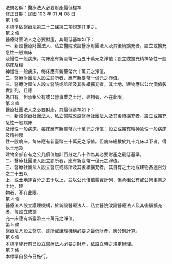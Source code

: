 法規名稱：醫療法人必要財產最低標準  
修正日期：民國 103 年 01 月 08 日  
第 1 條  
本標準依醫療法第三十二條第二項規定訂定之。  
第 2 條  
醫療財團法人之必要財產，其最低基準如下：  
一、新設醫療財團法人、私立醫院改設醫療財團法人及其後續擴充者，設立或擴充急性一般病床  
及慢性一般病床，每床應有新臺幣一百五十萬元之淨值；設立或擴充精神急性一般病床及精  
神慢性一般病床，每床應有新臺幣六十萬元之淨值。  
二、醫療財團法人設立診所者，應有新臺幣一億元之淨值。  
三、醫療財團法人設立醫院或診所及其後續擴充者，其土地、建物應以公允價值覈實計列，且應  
為自有。但承租公有或公營事業之土地、建物者，不在此限。  
第 3 條  
醫療社團法人之必要財產，其最低基準如下：  
一、新設醫療社團法人、私立醫院改設醫療社團法人及其後續擴充者，設立或擴充急性一般病床  
及慢性一般病床，每床應有新臺幣六十萬元之淨值；設立或擴充精神急性一般病床及精神慢  
性一般病床，每床應有新臺幣三十萬元之淨值。但病床總數於九十九床以下者，得以土地及  
建物全部自有之公允價值加計百分之八十作為其必要財產之最低基準。  
二、醫療社團法人設立診所者，應有新臺幣一億元之淨值。  
三、醫療社團法人設立醫院或診所及其後續擴充者，其自有之土地或建物各達百分之二十五以  
上，或土地達百分之五十以上，並以公允價值覈實計列，但承租公有或公營事業之土地、建  
物者，不在此限。  
第 4 條  
醫療法人設立護理機構，於新設醫療法人、私立醫院改設醫療法人及其後續擴充者，每設立或擴  
充一床應有新臺幣三十萬元之淨值。  
第 5 條  
醫療法人設立醫院、診所或護理機構必要之最低財產，應分別計算。  
第 6 條  
本標準施行前已設立醫療法人必要之財產，依設立時之規定辦理。  
第 7 條  
本標準自發布日施行。  


